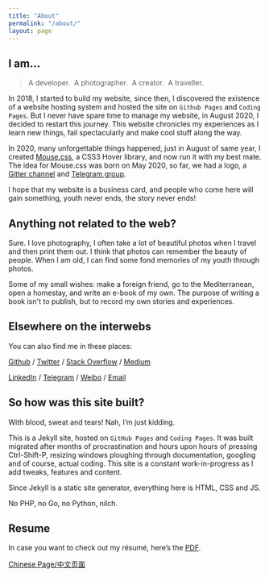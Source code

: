 ```yaml
---
title: "About"
permalink: "/about/"
layout: page
---
```


## I am...

> A developer.&nbsp;&nbsp;A photographer.&nbsp;&nbsp;A creator.&nbsp;&nbsp;A traveller.
>

In 2018, I started to build my website, since then, I discovered the existence of a website hosting system and hosted the site on `Github Pages` and `Coding Pages`. But I never have spare time to manage my website, in August 2020, I decided to restart this journey. This website chronicles my experiences as I learn new things, fail spectacularly and make cool stuff along the way.

In 2020, many unforgettable things happened, just in August of same year, I created [Mouse.css](https://github.com/isArtJay/Mouse), a CSS3 Hover library, and now run it with my best mate. The idea for Mouse.css was born on May 2020, so far, we had a logo, a [Gitter channel](https://gitter.im/mouse-css/mouse?utm_source=share-link&utm_medium=link&utm_campaign=share-link) and [Telegram group](https://t.me/mouse_chat).

I hope that my website is a business card, and people who come here will gain something, youth never ends, the story never ends!

## Anything not related to the web?

Sure. I love photography, I often take a lot of beautiful photos when I travel and then print them out. I think that photos can remember the beauty of people. When I am old, I can find some fond memories of my youth through photos.

Some of my small wishes: make a foreign friend, go to the Mediterranean, open a homestay, and write an e-book of my own. The purpose of writing a book isn't to publish, but to record my own stories and experiences. 

## Elsewhere on the interwebs

You can also find me in these places:

[Github](https://github.com/isArtJay) / [Twitter](https://twitter.com/yj_bian) / [Stack Overflow](https://stackoverflow.com/users/11297855/yj-bian) / [Medium](https://medium.com/@yj_bian)

[LinkedIn](https://www.linkedin.com/in/bianyujie)  / [Telegram](https://t.me/yj_bian) / [Weibo](https://weibo.com/artjay) / [Email](mailto:bianyujie@lien.run)

## So how was this site built?

With blood, sweat and tears! Nah, I’m just kidding.

This is a Jekyll site, hosted on `GitHub Pages` and `Coding Pages`. It was built migrated after months of procrastination and hours upon hours of pressing Ctrl-Shift-P, resizing windows ploughing through documentation, googling and of course, actual coding. This site is a constant work-in-progress as I add tweaks, features and content.

Since Jekyll is a static site generator, everything here is HTML, CSS and JS.

No PHP, no Go, no Python, nilch.



## Resume

In case you want to check out my résumé, here’s the [PDF](/resume/resume.pdf).



<a href="/about-cn">Chinese Page/中文页面</a>